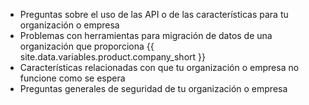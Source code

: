 <ul><li>Preguntas sobre el uso de las API o de las características para tu organización o empresa</li><li>Problemas con herramientas para migración de datos de una organización que proporciona {{ site.data.variables.product.company_short }}</li><li>Características relacionadas con que tu organización o empresa no funcione como se espera</li><li>Preguntas generales de seguridad de tu organización o empresa</li></ul>
